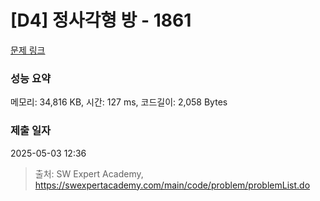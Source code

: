 # [D4] 정사각형 방 - 1861 

[문제 링크](https://swexpertacademy.com/main/code/problem/problemDetail.do?contestProbId=AV5LtJYKDzsDFAXc) 

### 성능 요약

메모리: 34,816 KB, 시간: 127 ms, 코드길이: 2,058 Bytes

### 제출 일자

2025-05-03 12:36



> 출처: SW Expert Academy, https://swexpertacademy.com/main/code/problem/problemList.do